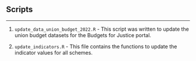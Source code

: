 ## Scripts

---

1. `update_data_union_budget_2022.R` - This script was written to update the union budget datasets for the Budgets for Justice portal. 

2. `update_indicators.R` - This file contains the functions to update the indicator values for all schemes.